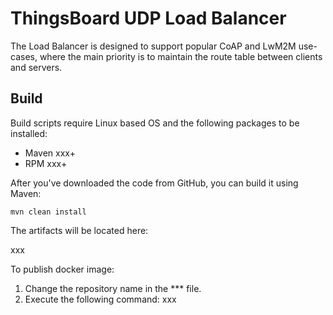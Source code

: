 # ThingsBoard UDP Load Balancer

The Load Balancer is designed to support popular CoAP and LwM2M use-cases, where the main priority is to maintain the route table between clients and servers.

## Build

Build scripts require Linux based OS and the following packages to be installed:

 * Maven xxx+
 * RPM xxx+

After you've downloaded the code from GitHub, you can build it using Maven: 

```mvn clean install```

The artifacts will be located here:

xxx

To publish docker image:

1) Change the repository name in the *** file.
2) Execute the following command: xxx
